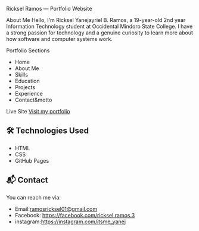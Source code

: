  Ricksel Ramos — Portfolio Website

About Me
Hello, I'm Ricksel Yanejayriel B. Ramos, a 19-year-old 2nd year Information Technology student at Occidental Mindoro State College. I have a strong passion for technology and a genuine curiosity to learn more about how software and computer systems work.

Portfolio Sections
- Home
- About Me
- Skills
- Education
- Projects
- Experience
- Contact&motto

Live Site
[Visit my portfolio](https://your-github-username.github.io/your-repo-name)

## 🛠️ Technologies Used
- HTML
- CSS
- GitHub Pages

## 📬 Contact
You can reach me via:
- Email:ramosricksel01@gmail.com
- Facebook: https://facebook.com/ricksel.ramos.3
- instagram:https://instagram.com/itsme_yanej
